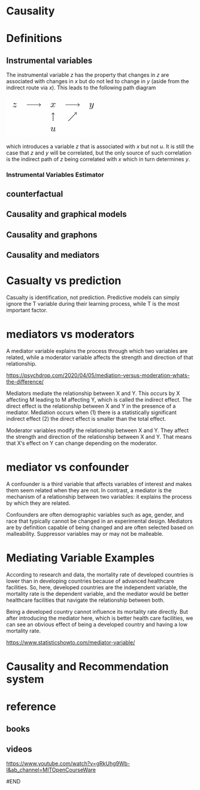 # Causality

# Definitions

## Instrumental variables
The instrumental variable $z$ has the property that changes in
$z$ are associated with changes in $x$ but do not led to change in $y$ (aside from the indirect route via $x$). This leads to the following path diagram

<img src="pics/instrumental.png" width="250">

which introduces a variable $z$ that is associated with $x$ but not $u$. It is still the case that $z$ and $y$ will be correlated, but the only source of such correlation is the indirect
path of $z$ being correlated with $x$ which in turn determines $y$.



### Instrumental Variables Estimator



## counterfactual


## Causality and graphical models


## Causality and graphons


## Causality and mediators


# Casualty vs prediction
Casualty is identification, not prediction.
Predictive models can simply ignore the T variable during their learning process, while T is the most important factor.







# mediators vs moderators
A mediator variable explains the process through which two variables are related, while a moderator variable affects the strength and direction of that relationship.


https://psychdrop.com/2020/04/05/mediation-versus-moderation-whats-the-difference/


Mediators mediate the relationship between X and Y. This occurs by X affecting M leading to M affecting Y, which is called the indirect effect. The direct effect is the relationship between X and Y in the presence of a mediator. Mediation occurs when (1) there is a statistically significant indirect effect (2) the direct effect is smaller than the total effect.



Moderator variables modify the relationship between X and Y. They affect the strength and direction of the relationship between X and Y. That means that X‘s effect on Y can change depending on the moderator.



# mediator vs confounder
A confounder is a third variable that affects variables of interest and makes them seem related when they are not. In contrast, a mediator is the mechanism of a relationship between two variables: it explains the process by which they are related.


Confounders are often demographic variables such as age, gender, and race that typically cannot be changed in an experimental design. Mediators are by definition capable of being changed and are often selected based on malleability. Suppressor variables may or may not be malleable.


# Mediating Variable Examples
According to research and data, the mortality rate of developed countries is lower than in developing countries because of advanced healthcare facilities. So, here, developed countries are the independent variable, the mortality rate is the dependent variable, and the mediator would be better healthcare facilities that navigate the relationship between both.

Being a developed country cannot influence its mortality rate directly. But after introducing the mediator here, which is better health care facilities, we can see an obvious effect of being a developed country and having a low mortality rate.


https://www.statisticshowto.com/mediator-variable/



# Causality and Recommendation system



# reference
## books


## videos
https://www.youtube.com/watch?v=gRkUhg9Wb-I&ab_channel=MITOpenCourseWare






#END
